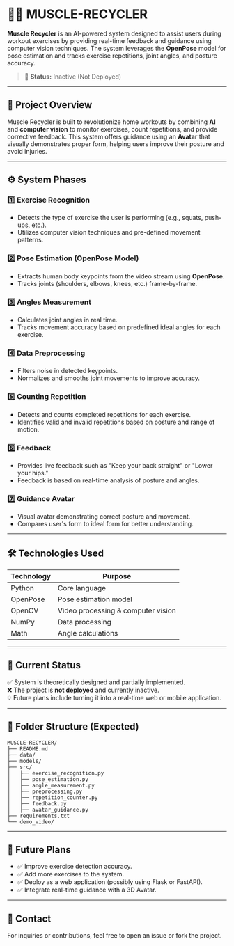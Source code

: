 # 🏋️‍♂️ MUSCLE-RECYCLER

**Muscle Recycler** is an AI-powered system designed to assist users during workout exercises by providing real-time feedback and guidance using computer vision techniques. The system leverages the **OpenPose** model for pose estimation and tracks exercise repetitions, joint angles, and posture accuracy.

> 🚨 **Status:** Inactive (Not Deployed)

---

## 📌 Project Overview

Muscle Recycler is built to revolutionize home workouts by combining **AI** and **computer vision** to monitor exercises, count repetitions, and provide corrective feedback. This system offers guidance using an **Avatar** that visually demonstrates proper form, helping users improve their posture and avoid injuries.

---

## ⚙️ System Phases

### 1️⃣ Exercise Recognition
- Detects the type of exercise the user is performing (e.g., squats, push-ups, etc.).
- Utilizes computer vision techniques and pre-defined movement patterns.

### 2️⃣ Pose Estimation (OpenPose Model)
- Extracts human body keypoints from the video stream using **OpenPose**.
- Tracks joints (shoulders, elbows, knees, etc.) frame-by-frame.

### 3️⃣ Angles Measurement
- Calculates joint angles in real time.
- Tracks movement accuracy based on predefined ideal angles for each exercise.

### 4️⃣ Data Preprocessing
- Filters noise in detected keypoints.
- Normalizes and smooths joint movements to improve accuracy.

### 5️⃣ Counting Repetition
- Detects and counts completed repetitions for each exercise.
- Identifies valid and invalid repetitions based on posture and range of motion.

### 6️⃣ Feedback
- Provides live feedback such as "Keep your back straight" or "Lower your hips."
- Feedback is based on real-time analysis of posture and angles.

### 7️⃣ Guidance Avatar
- Visual avatar demonstrating correct posture and movement.
- Compares user's form to ideal form for better understanding.

---

## 🛠️ Technologies Used

| Technology   | Purpose                          |
|--------------|----------------------------------|
| Python       | Core language                    |
| OpenPose     | Pose estimation model            |
| OpenCV       | Video processing & computer vision |
| NumPy        | Data processing                   |
| Math         | Angle calculations                |

---

## 🚀 Current Status

✅ System is theoretically designed and partially implemented.  
❌ The project is **not deployed** and currently inactive.  
💡 Future plans include turning it into a real-time web or mobile application.

---

## 📂 Folder Structure (Expected)

```
MUSCLE-RECYCLER/
├── README.md
├── data/
├── models/
├── src/
│   ├── exercise_recognition.py
│   ├── pose_estimation.py
│   ├── angle_measurement.py
│   ├── preprocessing.py
│   ├── repetition_counter.py
│   ├── feedback.py
│   ├── avatar_guidance.py
├── requirements.txt
└── demo_video/
```

---

## 📣 Future Plans

- ✅ Improve exercise detection accuracy.
- ✅ Add more exercises to the system.
- ✅ Deploy as a web application (possibly using Flask or FastAPI).
- ✅ Integrate real-time guidance with a 3D Avatar.

---

## 📧 Contact

For inquiries or contributions, feel free to open an issue or fork the project.
